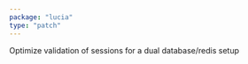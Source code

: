 ```yaml
---
package: "lucia"
type: "patch"
---
```


Optimize validation of sessions for a dual database/redis setup
